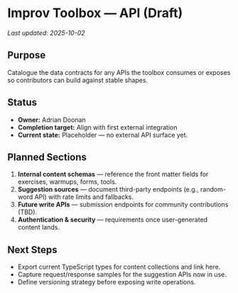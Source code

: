 # Improv Toolbox — API (Draft)

_Last updated: 2025-10-02_

## Purpose

Catalogue the data contracts for any APIs the toolbox consumes or exposes so contributors can build against stable shapes.

## Status

- **Owner:** Adrian Doonan
- **Completion target:** Align with first external integration
- **Current state:** Placeholder — no external API surface yet.

## Planned Sections

1. **Internal content schemas** — reference the front matter fields for exercises, warmups, forms, tools.
2. **Suggestion sources** — document third-party endpoints (e.g., random-word API) with rate limits and fallbacks.
3. **Future write APIs** — submission endpoints for community contributions (TBD).
4. **Authentication & security** — requirements once user-generated content lands.

## Next Steps

- Export current TypeScript types for content collections and link here.
- Capture request/response samples for the suggestion APIs now in use.
- Define versioning strategy before exposing write operations.

